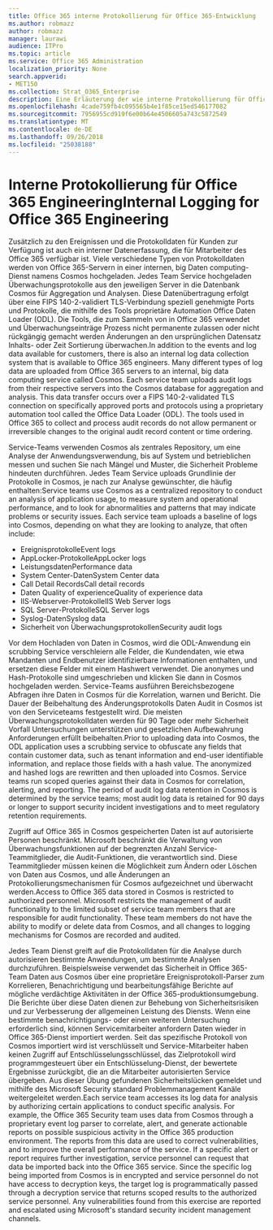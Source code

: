 ```yaml
---
title: Office 365 interne Protokollierung für Office 365-Entwicklung
ms.author: robmazz
author: robmazz
manager: laurawi
audience: ITPro
ms.topic: article
ms.service: Office 365 Administration
localization_priority: None
search.appverid:
- MET150
ms.collection: Strat_O365_Enterprise
description: Eine Erläuterung der wie interne Protokollierung für Office 365 Engineering teams funktioniert.
ms.openlocfilehash: 4cade759fb4c095565b4e1f85ce15ed546177082
ms.sourcegitcommit: 7956955cd919f6e00b64e4506605a743c5872549
ms.translationtype: MT
ms.contentlocale: de-DE
ms.lasthandoff: 09/26/2018
ms.locfileid: "25038188"
---
```

# <a name="internal-logging-for-office-365-engineering"></a><span data-ttu-id="3e9a5-103">Interne Protokollierung für Office 365 Engineering</span><span class="sxs-lookup"><span data-stu-id="3e9a5-103">Internal Logging for Office 365 Engineering</span></span>
<span data-ttu-id="3e9a5-p101">Zusätzlich zu den Ereignissen und die Protokolldaten für Kunden zur Verfügung ist auch ein interner Datenerfassung, die für Mitarbeiter des Office 365 verfügbar ist. Viele verschiedene Typen von Protokolldaten werden von Office 365-Servern in einer internen, big Daten computing-Dienst namens Cosmos hochgeladen. Jedes Team Service hochgeladen Überwachungsprotokolle aus den jeweiligen Server in die Datenbank Cosmos für Aggregation und Analysen. Diese Datenübertragung erfolgt über eine FIPS 140-2-validiert TLS-Verbindung speziell genehmigte Ports und Protokolle, die mithilfe des Tools proprietäre Automation Office Daten Loader (ODL). Die Tools, die zum Sammeln von in Office 365 verwendet und Überwachungseinträge Prozess nicht permanente zulassen oder nicht rückgängig gemacht werden Änderungen an den ursprünglichen Datensatz Inhalts- oder Zeit Sortierung überwachen.</span><span class="sxs-lookup"><span data-stu-id="3e9a5-p101">In addition to the events and log data available for customers, there is also an internal log data collection system that is available to Office 365 engineers. Many different types of log data are uploaded from Office 365 servers to an internal, big data computing service called Cosmos. Each service team uploads audit logs from their respective servers into the Cosmos database for aggregation and analysis. This data transfer occurs over a FIPS 140-2-validated TLS connection on specifically approved ports and protocols using a proprietary automation tool called the Office Data Loader (ODL). The tools used in Office 365 to collect and process audit records do not allow permanent or irreversible changes to the original audit record content or time ordering.</span></span>

<span data-ttu-id="3e9a5-p102">Service-Teams verwenden Cosmos als zentrales Repository, um eine Analyse der Anwendungsverwendung, bis auf System und betrieblichen messen und suchen Sie nach Mängel und Muster, die Sicherheit Probleme hindeuten durchführen. Jedes Team Service uploads Grundlinie der Protokolle in Cosmos, je nach zur Analyse gewünschter, die häufig enthalten:</span><span class="sxs-lookup"><span data-stu-id="3e9a5-p102">Service teams use Cosmos as a centralized repository to conduct an analysis of application usage, to measure system and operational performance, and to look for abnormalities and patterns that may indicate problems or security issues. Each service team uploads a baseline of logs into Cosmos, depending on what they are looking to analyze, that often include:</span></span>
- <span data-ttu-id="3e9a5-111">Ereignisprotokolle</span><span class="sxs-lookup"><span data-stu-id="3e9a5-111">Event logs</span></span>
- <span data-ttu-id="3e9a5-112">AppLocker-Protokolle</span><span class="sxs-lookup"><span data-stu-id="3e9a5-112">AppLocker logs</span></span>
- <span data-ttu-id="3e9a5-113">Leistungsdaten</span><span class="sxs-lookup"><span data-stu-id="3e9a5-113">Performance data</span></span>
- <span data-ttu-id="3e9a5-114">System Center-Daten</span><span class="sxs-lookup"><span data-stu-id="3e9a5-114">System Center data</span></span>
- <span data-ttu-id="3e9a5-115">Call Detail Records</span><span class="sxs-lookup"><span data-stu-id="3e9a5-115">Call detail records</span></span>
- <span data-ttu-id="3e9a5-116">Daten Quality of experience</span><span class="sxs-lookup"><span data-stu-id="3e9a5-116">Quality of experience data</span></span>
- <span data-ttu-id="3e9a5-117">IIS-Webserver-Protokolle</span><span class="sxs-lookup"><span data-stu-id="3e9a5-117">IIS Web Server logs</span></span>
- <span data-ttu-id="3e9a5-118">SQL Server-Protokolle</span><span class="sxs-lookup"><span data-stu-id="3e9a5-118">SQL Server logs</span></span>
- <span data-ttu-id="3e9a5-119">Syslog-Daten</span><span class="sxs-lookup"><span data-stu-id="3e9a5-119">Syslog data</span></span>
- <span data-ttu-id="3e9a5-120">Sicherheit von Überwachungsprotokollen</span><span class="sxs-lookup"><span data-stu-id="3e9a5-120">Security audit logs</span></span>

<span data-ttu-id="3e9a5-p103">Vor dem Hochladen von Daten in Cosmos, wird die ODL-Anwendung ein scrubbing Service verschleiern alle Felder, die Kundendaten, wie etwa Mandanten und Endbenutzer identifizierbare Informationen enthalten, und ersetzen diese Felder mit einem Hashwert verwendet. Die anonymes und Hash-Protokolle sind umgeschrieben und klicken Sie dann in Cosmos hochgeladen werden. Service-Teams ausführen Bereichsbezogene Abfragen ihre Daten in Cosmos für die Korrelation, warnen und Bericht. Die Dauer der Beibehaltung des Änderungsprotokolls Daten Audit in Cosmos ist von den Serviceteams festgestellt wird. Die meisten Überwachungsprotokolldaten werden für 90 Tage oder mehr Sicherheit Vorfall Untersuchungen unterstützen und gesetzlichen Aufbewahrung Anforderungen erfüllt beibehalten.</span><span class="sxs-lookup"><span data-stu-id="3e9a5-p103">Prior to uploading data into Cosmos, the ODL application uses a scrubbing service to obfuscate any fields that contain customer data, such as tenant information and end-user identifiable information, and replace those fields with a hash value. The anonymized and hashed logs are rewritten and then uploaded into Cosmos. Service teams run scoped queries against their data in Cosmos for correlation, alerting, and reporting. The period of audit log data retention in Cosmos is determined by the service teams; most audit log data is retained for 90 days or longer to support security incident investigations and to meet regulatory retention requirements.</span></span>

<span data-ttu-id="3e9a5-p104">Zugriff auf Office 365 in Cosmos gespeicherten Daten ist auf autorisierte Personen beschränkt. Microsoft beschränkt die Verwaltung von Überwachungsfunktionen auf der begrenzten Anzahl Service-Teammitglieder, die Audit-Funktionen, die verantwortlich sind. Diese Teammitglieder müssen keinen die Möglichkeit zum Ändern oder Löschen von Daten aus Cosmos, und alle Änderungen an Protokollierungsmechanismen für Cosmos aufgezeichnet und überwacht werden.</span><span class="sxs-lookup"><span data-stu-id="3e9a5-p104">Access to Office 365 data stored in Cosmos is restricted to authorized personnel. Microsoft restricts the management of audit functionality to the limited subset of service team members that are responsible for audit functionality. These team members do not have the ability to modify or delete data from Cosmos, and all changes to logging mechanisms for Cosmos are recorded and audited.</span></span>

<span data-ttu-id="3e9a5-p105">Jedes Team Dienst greift auf die Protokolldaten für die Analyse durch autorisieren bestimmte Anwendungen, um bestimmte Analysen durchzuführen. Beispielsweise verwendet das Sicherheit in Office 365-Team Daten aus Cosmos über eine proprietäre Ereignisprotokoll-Parser zum Korrelieren, Benachrichtigung und bearbeitungsfähige Berichte auf mögliche verdächtige Aktivitäten in der Office 365-produktionsumgebung. Die Berichte über diese Daten dienen zur Behebung von Sicherheitsrisiken und zur Verbesserung der allgemeinen Leistung des Diensts. Wenn eine bestimmte benachrichtigungs- oder einen weiteren Untersuchung erforderlich sind, können Servicemitarbeiter anfordern Daten wieder in Office 365-Dienst importiert werden. Seit das spezifische Protokoll von Cosmos importiert wird ist verschlüsselt und Service-Mitarbeiter haben keinen Zugriff auf Entschlüsselungsschlüssel, das Zielprotokoll wird programmgesteuert über ein Entschlüsselung-Dienst, der bewertete Ergebnisse zurückgibt, die an die Mitarbeiter autorisierten Service übergeben. Aus dieser Übung gefundenen Sicherheitslücken gemeldet und mithilfe des Microsoft Security standard Problemmanagement Kanäle weitergeleitet werden.</span><span class="sxs-lookup"><span data-stu-id="3e9a5-p105">Each service team accesses its log data for analysis by authorizing certain applications to conduct specific analysis. For example, the Office 365 Security team uses data from Cosmos through a proprietary event log parser to correlate, alert, and generate actionable reports on possible suspicious activity in the Office 365 production environment. The reports from this data are used to correct vulnerabilities, and to improve the overall performance of the service. If a specific alert or report requires further investigation, service personnel can request that data be imported back into the Office 365 service. Since the specific log being imported from Cosmos is in encrypted and service personnel do not have access to decryption keys, the target log is programmatically passed through a decryption service that returns scoped results to the authorized service personnel. Any vulnerabilities found from this exercise are reported and escalated using Microsoft's standard security incident management channels.</span></span>
